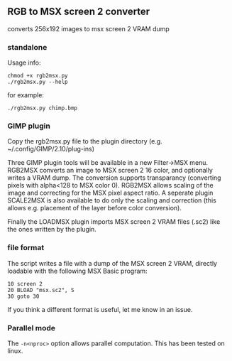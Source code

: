 ## RGB to MSX screen 2 converter ##

converts 256x192 images to msx screen 2 VRAM dump

### standalone ###

Usage info:
```
chmod +x rgb2msx.py
./rgb2msx.py --help
```

for example:
```
./rgb2msx.py chimp.bmp
```

### GIMP plugin ###

Copy the rgb2msx.py file to the plugin directory (e.g. 
~/.config/GIMP/2.10/plug-ins)

Three GIMP plugin tools will be available in a new Filter->MSX menu. 
RGB2MSX converts an image to MSX screen 2 16 color, and optionally 
writes a VRAM dump. The conversion supports transparancy (converting 
pixels with alpha<128 to MSX color 0). RGB2MSX allows scaling of the 
image and correcting for the MSX pixel aspect ratio. A seperate plugin 
SCALE2MSX is also available to do only the scaling and correction (this 
allows e.g. placement of the layer before color conversion).

Finally the LOADMSX plugin imports MSX screen 2 VRAM files (.sc2) like
the ones written by the plugin.   

### file format ###

The script writes a file with a dump of the MSX screen 2 VRAM, directly 
loadable with the following MSX Basic program:
```
10 screen 2
20 BLOAD "msx.sc2", S
30 goto 30
```
If you think a different format is useful, let me know in an issue.

### Parallel mode ###

The ```-n<nproc>``` option allows parallel computation. 
This has been tested on linux. 
